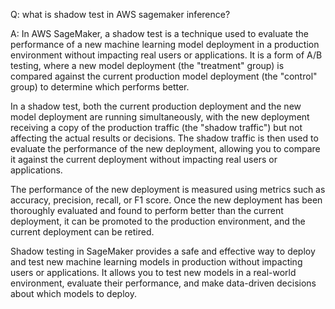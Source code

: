 Q: what is shadow test in AWS sagemaker inference?

A: In AWS SageMaker, a shadow test is a technique used to evaluate the performance of a new machine learning model deployment in a production environment without impacting real users or applications. It is a form of A/B testing, where a new model deployment (the "treatment" group) is compared against the current production model deployment (the "control" group) to determine which performs better.

In a shadow test, both the current production deployment and the new model deployment are running simultaneously, with the new deployment receiving a copy of the production traffic (the "shadow traffic") but not affecting the actual results or decisions. The shadow traffic is then used to evaluate the performance of the new deployment, allowing you to compare it against the current deployment without impacting real users or applications.

The performance of the new deployment is measured using metrics such as accuracy, precision, recall, or F1 score. Once the new deployment has been thoroughly evaluated and found to perform better than the current deployment, it can be promoted to the production environment, and the current deployment can be retired.

Shadow testing in SageMaker provides a safe and effective way to deploy and test new machine learning models in production without impacting users or applications. It allows you to test new models in a real-world environment, evaluate their performance, and make data-driven decisions about which models to deploy.
